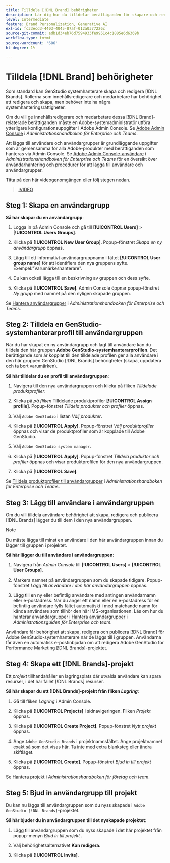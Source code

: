 ```yaml
---
title: Tilldela [!DNL Brand] behörigheter
description: Lär dig hur du tilldelar berättiganden för skapare och redigerare av GenStudio for Performance Marketing [!DNL Brand] .
level: Intermediate
feature: Brand Personalization, Generative AI
exl-id: fc33ecd3-4403-4045-87af-012a0377226c
source-git-commit: adb1d34eb76d7594933fe9951c4c1885e6d6369b
workflow-type: tm+mt
source-wordcount: '686'
ht-degree: 1%

---
```


# Tilldela [!DNL Brand] behörigheter

Som standard kan GenStudio systemhanterare skapa och redigera [!DNL Brands]. Rollerna som innehållsredigerare och medarbetare har behörighet att redigera och skapa, men behöver inte ha några systemhanteringsrättigheter.

Om du vill ge innehållsredigerare och medarbetare dessa [!DNL Brand]-relaterade berättiganden måste en Adobe-systemadministratör utföra ytterligare konfigurationsuppgifter i Adobe Admin Console. Se [Adobe Admin Console](https://helpx.adobe.com/se/enterprise/using/admin-console.html#Overview) i _Administrationshandboken för Enterprise och Teams_.

Att lägga till användare och användargrupper är grundläggande uppgifter som är gemensamma för alla Adobe-produkter med berättiganden som hanteras via Admin Console. Se [Adobe Admin Console-användare](https://helpx.adobe.com/se/enterprise/using/users.html) i _Administrationshandboken för Enterprise och Teams_ för en översikt över användarhantering och procedurer för att lägga till användare och användargrupper.

Titta på den här videogenomgången eller följ stegen nedan.

>[!VIDEO](https://video.tv.adobe.com/v/3474996?learn=on&enablevpops)

## Steg 1: Skapa en användargrupp

**Så här skapar du en användargrupp**:

1. Logga in på Admin Console och gå till **[!UICONTROL Users]** > **[!UICONTROL Users Groups]**.

1. Klicka på **[!UICONTROL New User Group]**. Popup-fönstret _Skapa en ny användargrupp_ öppnas.

1. Lägg till ett informativt användargruppnamn i fältet **[!UICONTROL User group name]** för att identifiera den nya gruppens syfte. Exempel:&quot;Varumärkeshanterare&quot;.

1. Du kan också lägga till en beskrivning av gruppen och dess syfte.

1. Klicka på **[!UICONTROL Save]**. Admin Console öppnar popup-fönstret _Ny grupp_ med namnet på den nyligen skapade gruppen.

Se [Hantera användargrupper](https://helpx.adobe.com/se/enterprise/using/user-groups.html) i _Administrationshandboken för Enterprise och Teams_.

## Steg 2: Tilldela en GenStudio-systemhanterarprofil till användargruppen

När du har skapat en ny användargrupp och lagt till användare kan du tilldela den här gruppen **Adobe GenStudio-systemhanterarprofilen**. Det berättigande som är kopplat till den tilldelade profilen ger alla användare i den här gruppen GenStudio [!DNL Brands] behörigheter (skapa, uppdatera och ta bort varumärken).

**Så här tilldelar du en profil till användargruppen**:

1. Navigera till den nya användargruppen och klicka på fliken _Tilldelade produktprofiler_.

1. Klicka på _på fliken_ Tilldelade produktprofiler **[!UICONTROL Assign profile]**. Popup-fönstret _Tilldela produkter och profiler_ öppnas.

1. Välj `Adobe GenStudio` i listan _Välj produkter_.

1. Klicka på **[!UICONTROL Apply]**. Popup-fönstret _Välj produktprofiler_ öppnas och visar de produktprofiler som är kopplade till Adobe GenStudio.

1. Välj `Adobe GenStudio system manager`.

1. Klicka på **[!UICONTROL Apply]**. Popup-fönstret _Tilldela produkter och profiler_ öppnas och visar produktprofilen för den nya användargruppen.

1. Klicka på **[!UICONTROL Save]**.

Se [Tilldela produktprofiler till användargrupper](https://helpx.adobe.com/se/enterprise/using/user-groups.html) i _Administrationshandboken för Enterprise och Teams_.

## Steg 3: Lägg till användare i användargruppen

Om du vill tilldela användare behörighet att skapa, redigera och publicera [!DNL Brands] lägger du till dem i den nya användargruppen.

>[!NOTE]
>
>Du måste lägga till minst en användare i den här användargruppen innan du lägger till gruppen i projektet.

**Så här lägger du till användare i användargruppen**:

1. Navigera från _Admin Console_ till **[!UICONTROL Users]** > **[!UICONTROL User Groups]**.

1. Markera namnet på användargruppen som du skapade tidigare. Popup-fönstret _Lägg till användare i den här användargruppen_ öppnas.

1. Lägg till en ny eller befintlig användare med antingen användarnamn eller e-postadress. När du anger ett namn eller en e-postadress för en befintlig användare fylls fältet automatiskt i med matchande namn för kända användare som tillhör den här IMS-organisationen. Läs om hur du hanterar användargrupper i [Hantera användargrupper](https://helpx.adobe.com/se/enterprise/using/user-groups.html) i _Administrationsguiden för Enterprise och team_.

Användare får behörighet att skapa, redigera och publicera [!DNL Brand] för Adobe GenStudio-systemhanterare när de läggs till i gruppen. Användarna får även en automatisk e-postinbjudan om att redigera Adobe GenStudio for Performance Marketing [!DNL Brands]-projektet.

## Steg 4: Skapa ett [!DNL Brands]-projekt

Ett _projekt_ tillhandahåller en lagringsplats där utvalda användare kan spara resurser, i det här fallet [!DNL Brands] resurser.

**Så här skapar du ett [!DNL Brands]-projekt från fliken _Lagring_**:

1. Gå till fliken _Lagring_ i Admin Console.

1. Klicka på **[!UICONTROL Projects]** i sidnavigeringen. Fliken _Projekt_ öppnas.

1. Klicka på **[!UICONTROL Create Project]**. Popup-fönstret _Nytt projekt_ öppnas.

1. Ange `Adobe GenStudio Brands` i projektnamnsfältet. Ange projektnamnet exakt så som det visas här. Ta inte med extra blanksteg eller ändra skiftläget.

1. Klicka på **[!UICONTROL Create]**. Popup-fönstret _Bjud in till projekt_ öppnas.

Se [Hantera projekt](https://helpx.adobe.com/se/enterprise/using/projects-in-business-storage.html) i _Administrationshandboken för företag och team_.

## Steg 5: Bjud in användargrupp till projekt

Du kan nu lägga till användargruppen som du nyss skapade i `Adobe GenStudio [!DNL Brands]`-projektet.

**Så här bjuder du in användargruppen till det nyskapade projektet**:

1. Lägg till användargruppen som du nyss skapade i det här projektet från popup-menyn _Bjud in till projekt_ .

1. Välj behörighetsalternativet **Kan redigera**.

1. Klicka på **[!UICONTROL Invite]**.
